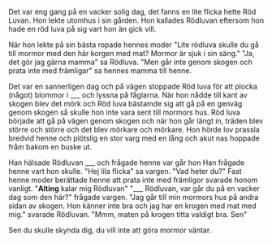Det var eng gang på en vacker solig dag, det fanns en lite flicka hette Röd Luvan. Hon lekte utomhus i sin gården. 
Hon kallades Rödluvan eftersom hon hade en röd luva på sig vart hon än gick vill.

När hon lekte på sin bästa ropade hennes moder "Lite rödluva skulle du gå till mormor med den här korgen med mat? Mormor är sjuk i sin säng."
"Ja, det gör jag gärna mamma" sa Rödluva. "Men går inte genom skogen och prata inte med främligar" sa hennes mamma till henne. 

Det var en sannerligen dag och på vägen stoppade Röd luva för att plocka (något) blommor i ___ och lyssna på fåglarna. När hon nådde till kant av skogen blev det mörk och Röd luva bästamde sig att gå på en genväg genom skogen så skulle hon inte vara sent till mormors hus. Röd luva började att gå på vägen genom skogen och när hon går längt in, träden blev större och större och det blev mörkare och mörkare. Hon hörde lov prassla bredvid henne och plötslig en stor varg  med en lång och akut nas hoppade fråm bakom en buske ut.

Han hälsade Rödluvan  ___ och frågade henne var går hon
Han frågade henne vart hon skulle. "Hej lila flicka" sa vargen. "Vad heter du?" Fast henne moder berättade henne att prata inte med främligor svarade honom vanligt. "**Alting** kalar mig Rödluvan" "___ Rödluvan, var går du på en vacker dag som den här?" frågade vargen. "Jag går till min mormors hus på andra sidan av skogen. Hon känner inte bra och jag har en krogen med mat med mig." svarade Rödluvan. "Mmm, maten på krogen titta valdigt bra. Sen" 

Sen du skulle skynda dig, du vill inte att göra mormor väntar.




